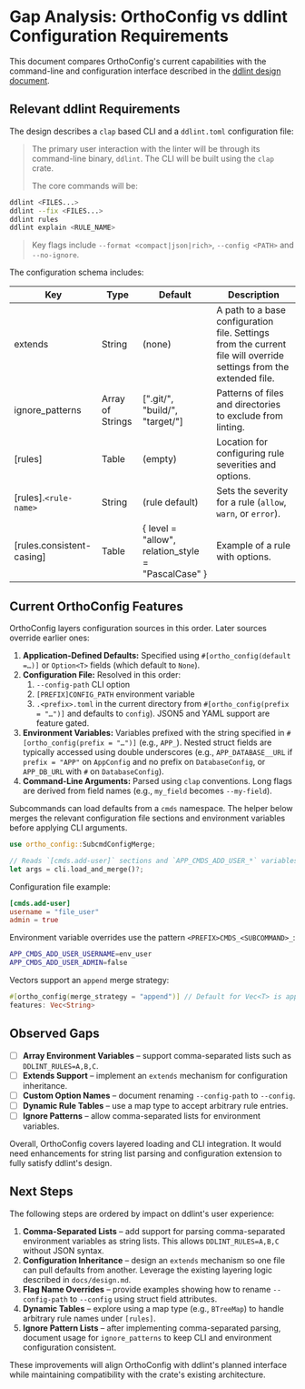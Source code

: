 # Gap Analysis: OrthoConfig vs ddlint Configuration Requirements

This document compares OrthoConfig's current capabilities with the command-line
and configuration interface described in the [ddlint design
document][ddlint-design].

## Relevant ddlint Requirements

The design describes a `clap` based CLI and a `ddlint.toml` configuration file:

> The primary user interaction with the linter will be through its command-line
> binary, `ddlint`. The CLI will be built using the `clap` crate.
>
> The core commands will be:
>
```bash
ddlint <FILES...>
ddlint --fix <FILES...>
ddlint rules
ddlint explain <RULE_NAME>
```
>
>
> Key flags include `--format <compact|json|rich>`, `--config <PATH>` and
> `--no-ignore`.

The configuration schema includes:

| Key                       | Type             | Default                                            | Description                                                                                                        |
| ------------------------- | ---------------- | -------------------------------------------------- | ------------------------------------------------------------------------------------------------------------------ |
| extends                   | String           | (none)                                             | A path to a base configuration file. Settings from the current file will override settings from the extended file. |
| ignore_patterns           | Array of Strings | [".git/", "build/", "target/"]                     | Patterns of files and directories to exclude from linting.                                                         |
| [rules]                   | Table            | (empty)                                            | Location for configuring rule severities and options.                                                              |
| [rules].`<rule-name>`     | String           | (rule default)                                     | Sets the severity for a rule (`allow`, `warn`, or `error`).                                                        |
| [rules.consistent-casing] | Table            | { level = "allow", relation_style = "PascalCase" } | Example of a rule with options.                                                                                    |

## Current OrthoConfig Features

OrthoConfig layers configuration sources in this order. Later sources override
earlier ones:

1. **Application-Defined Defaults:** Specified using
   `#[ortho_config(default =…)]` or `Option<T>` fields (which default to
   `None`).
2. **Configuration File:** Resolved in this order:
   1. `--config-path` CLI option
   2. `[PREFIX]CONFIG_PATH` environment variable
   3. `.<prefix>.toml` in the current directory
      from `#[ortho_config(prefix = "…")]` and defaults to `config`). JSON5 and
      YAML support are feature gated.
3. **Environment Variables:** Variables prefixed with the string specified in
   `#[ortho_config(prefix = "…")]` (e.g., `APP_`). Nested struct fields are
   typically accessed using double underscores (e.g., `APP_DATABASE__URL` if
   `prefix = "APP"` on `AppConfig` and no prefix on `DatabaseConfig`, or
   `APP_DB_URL` with `#` on `DatabaseConfig`).
4. **Command-Line Arguments:** Parsed using `clap` conventions. Long flags are
   derived from field names (e.g., `my_field` becomes `--my-field`).

Subcommands can load defaults from a `cmds` namespace. The helper below merges
the relevant configuration file sections and environment variables before
applying CLI arguments.

```rust
use ortho_config::SubcmdConfigMerge;

// Reads `[cmds.add-user]` sections and `APP_CMDS_ADD_USER_*` variables then merges with CLI
let args = cli.load_and_merge()?;
```

Configuration file example:

```toml
[cmds.add-user]
username = "file_user"
admin = true
```

Environment variable overrides use the pattern `<PREFIX>CMDS_<SUBCOMMAND>_`:

```bash
APP_CMDS_ADD_USER_USERNAME=env_user
APP_CMDS_ADD_USER_ADMIN=false
```

Vectors support an `append` merge strategy:

```rust
#[ortho_config(merge_strategy = "append")] // Default for Vec<T> is append
features: Vec<String>
```

## Observed Gaps

- [ ] **Array Environment Variables** – support comma-separated lists such as
  `DDLINT_RULES=A,B,C`.
- [ ] **Extends Support** – implement an `extends` mechanism for configuration
  inheritance.
- [ ] **Custom Option Names** – document renaming `--config-path` to `--config`.
- [ ] **Dynamic Rule Tables** – use a map type to accept arbitrary rule entries.
- [ ] **Ignore Patterns** – allow comma-separated lists for environment
  variables.

Overall, OrthoConfig covers layered loading and CLI integration. It would need
enhancements for string list parsing and configuration extension to fully
satisfy ddlint's design.

## Next Steps

The following steps are ordered by impact on ddlint's user experience:

1. **Comma-Separated Lists** – add support for parsing comma-separated
   environment variables as string lists. This allows `DDLINT_RULES=A,B,C`
   without JSON syntax.
2. **Configuration Inheritance** – design an `extends` mechanism so one file can
   pull defaults from another. Leverage the existing layering logic described
   in `docs/design.md`.
3. **Flag Name Overrides** – provide examples showing how to rename
   `--config-path` to `--config` using struct field attributes.
4. **Dynamic Tables** – explore using a map type (e.g., `BTreeMap`) to handle
   arbitrary rule names under `[rules]`.
5. **Ignore Pattern Lists** – after implementing comma-separated parsing,
   document usage for `ignore_patterns` to keep CLI and environment
   configuration consistent.

These improvements will align OrthoConfig with ddlint's planned interface while
maintaining compatibility with the crate's existing architecture.

<!-- markdownlint-disable-next-line MD013 -->

[ddlint-design]:
https://raw.githubusercontent.com/leynos/ddlint/refs/heads/main/docs/ddlint-design-and-road-map.md
